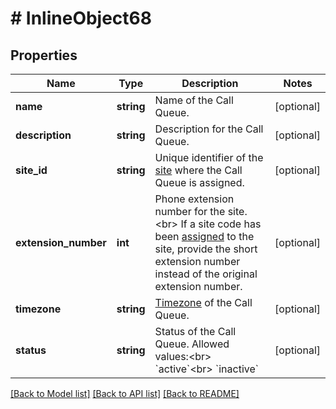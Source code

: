 # # InlineObject68

## Properties

Name | Type | Description | Notes
------------ | ------------- | ------------- | -------------
**name** | **string** | Name of the Call Queue. | [optional] 
**description** | **string** | Description for the Call Queue. | [optional] 
**site_id** | **string** | Unique identifier of the [site](https://support.zoom.us/hc/en-us/articles/360020809672-Managing-Multiple-Sites) where the Call Queue is assigned. | [optional] 
**extension_number** | **int** | Phone extension number for the site.&lt;br&gt;  If a site code has been [assigned](https://support.zoom.us/hc/en-us/articles/360020809672-Managing-Multiple-Sites#h_79ca9c8f-c97b-4486-aa59-d0d9d31a525b) to the site, provide the short extension number instead of the original extension number. | [optional] 
**timezone** | **string** | [Timezone](https://marketplace.zoom.us/docs/api-reference/other-references/abbreviation-lists#timezones) of the Call Queue. | [optional] 
**status** | **string** | Status of the Call Queue. Allowed values:&lt;br&gt; &#x60;active&#x60;&lt;br&gt; &#x60;inactive&#x60; | [optional] 

[[Back to Model list]](../../README.md#documentation-for-models) [[Back to API list]](../../README.md#documentation-for-api-endpoints) [[Back to README]](../../README.md)


